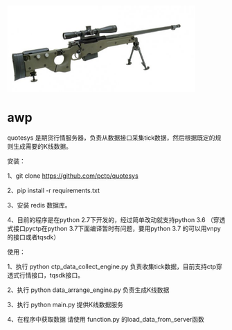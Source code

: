 <p>
<img height="200" src="./misc/awp.png">
</p>

# awp
quotesys 是期货行情服务器，负责从数据接口采集tick数据，然后根据既定的规则生成需要的K线数据。

安装：

1、git clone https://github.com/pctp/quotesys

2、pip install -r requirements.txt

3、安装 redis 数据库。

4、目前的程序是在python 2.7下开发的，经过简单改动就支持python 3.6 （穿透式接口pyctp在python 3.7下面编译暂时有问题，要用python 3.7 的可以用vnpy的接口或者tqsdk）


使用：

1、执行 python ctp_data_collect_engine.py   负责收集tick数据，目前支持ctp穿透式行情接口，tqsdk接口。

2、执行 python data_arrange_engine.py  负责生成K线数据

3、执行 python main.py   提供K线数据服务

4、在程序中获取数据 请使用 function.py 的load_data_from_server函数



